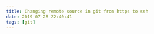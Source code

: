 ```yaml
---
title: Changing remote source in git from https to ssh
date: 2019-07-28 22:40:41
tags: [git]
---
```

